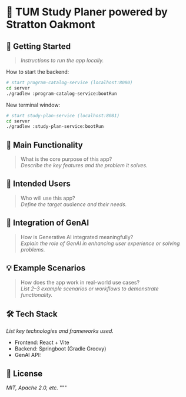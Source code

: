 # 📱 TUM Study Planer powered by Stratton Oakmont



## 🚀 Getting Started  
> _Instructions to run the app locally._

How to start the backend:

```bash
# start program-catalog-service (localhost:8080)
cd server
./gradlew :program-catalog-service:bootRun
```
New terminal window:
```bash
# start study-plan-service (localhost:8081)
cd server
./gradlew :study-plan-service:bootRun
```

## 🧩 Main Functionality  
> What is the core purpose of this app?  
_Describe the key features and the problem it solves._

## 🎯 Intended Users  
> Who will use this app?  
_Define the target audience and their needs._

## 🤖 Integration of GenAI  
> How is Generative AI integrated meaningfully?  
_Explain the role of GenAI in enhancing user experience or solving problems._

## 💡 Example Scenarios  
> How does the app work in real-world use cases?  
_List 2–3 example scenarios or workflows to demonstrate functionality._

## 🛠 Tech Stack  
_List key technologies and frameworks used._

- Frontend: React + Vite
- Backend: Springboot (Gradle Groovy)
- GenAI API: 

## 📄 License  
_MIT, Apache 2.0, etc._
"""